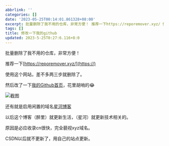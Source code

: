 ```yaml
---
abbrlink: ''
categories: []
date: '2023-05-25T00:14:01.861328+08:00'
excerpt: 批量删除了我不用的仓库，非常方便！ 推荐一下https://reporemover.xyz/ 使用这个网站，差不多两三步就删除了。 然后改了一下我的Github首页，花里胡哨的😂  还有就是启用闲置的域名星河博客 以后这个博客（醉里）就更新生活，（星河）就更新技术相关的。 原因是必应收录cn很快，完全藐视xyz域名。 CSDN以后就不更新了，用自己的站点更新。 ...
tags: []
title: 修改一下我的github
updated: 2023-5-25T0:27:6.116+8:0
---
```

批量删除了我不用的仓库，非常方便！

推荐一下[https://reporemover.xyz/](https://)

使用这个网站，差不多两三步就删除了。

然后改了一下[我的Github首页](https://github.com/xiaohao8)，花里胡哨的😂

![截图](http://img.202271.xyz:57549/i/2023/05/25/eh49b.png)

还有就是启用闲置的域名[星河博客](https://www.fuzhihao.cn)

以后这个博客（醉里）就更新生活，（星河）就更新技术相关的。

原因是必应收录cn很快，完全藐视xyz域名。

CSDN以后就不更新了，用自己的站点更新。
